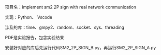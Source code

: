 项目名：implement sm2 2P sign with real network communication

实现：Python、 Vscode

涉及的库：time、gmpy2、random、socket、sys、threading

PDF是实验报告，包含实验结果

安装好对应的库后先运行代码SM2_2P_SIGN_B.py，再运行SM2_2P_SIGN_A.py
